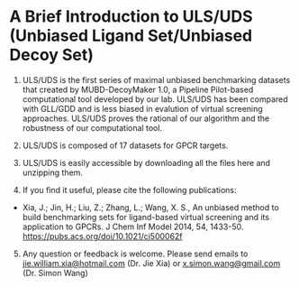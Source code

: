 # A Brief Introduction to ULS/UDS (Unbiased Ligand Set/Unbiased Decoy Set)

1. ULS/UDS is the first series of maximal unbiased benchmarking datasets that created by MUBD-DecoyMaker 1.0, a Pipeline Pilot-based computational tool developed by our lab. ULS/UDS has been compared with GLL/GDD and is less biased in evalution of virtual screening approaches. ULS/UDS proves the rational of our algorithm and the robustness of our computational tool. 

2. ULS/UDS is composed of 17 datasets for GPCR targets. 

3. ULS/UDS is easily accessible by downloading all the files here and unzipping them. 

4. If you find it useful, please cite the following publications:  
* Xia, J.; Jin, H.; Liu, Z.; Zhang, L.; Wang, X. S., An unbiased method to build benchmarking sets for ligand-based virtual screening and its application to GPCRs. J Chem Inf Model 2014, 54, 1433-50. https://pubs.acs.org/doi/10.1021/ci500062f

5. Any question or feedback is welcome. Please send emails to 
   jie.william.xia@hotmail.com (Dr. Jie Xia) or x.simon.wang@gmail.com (Dr. Simon Wang)
